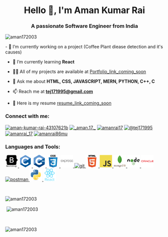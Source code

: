 <h1 align="center">Hello 👋, I'm Aman Kumar Rai</h1>
<h3 align="center">A passionate Software Engineer from India</h3>

<p align="left"> <img src="https://komarev.com/ghpvc/?username=aman172003&label=Profile%20views&color=0e75b6&style=flat" alt="aman172003" /> </p>
<div class="d-flex justify-content-center align-items-center">
  - 🔭 I’m currently working on a project (Coffee Plant diease detection and it's causes)

- 🌱 I’m currently learning **React**

- 👨‍💻 All of my projects are available at [Portfolio_link_coming_soon](Portfolio_link_coming_soon)

- 💬 Ask me about **HTML, CSS, JAVASCRIPT, MERN, PYTHON, C++, C**

- 📫 Reach me at **tej171995@gmail.com**

- 📄 Here is my resume [resume_link_coming_soon](resume_link_coming_soon)

<h3 align="left">Connect with me:</h3>
<p align="left">
<a href="https://linkedin.com/in/aman-kumar-rai-43107621b" target="blank"><img align="center" src="https://raw.githubusercontent.com/rahuldkjain/github-profile-readme-generator/master/src/images/icons/Social/linked-in-alt.svg" alt="aman-kumar-rai-43107621b" height="30" width="40" /></a>
<a href="https://instagram.com/_aman.17._" target="blank"><img align="center" src="https://raw.githubusercontent.com/rahuldkjain/github-profile-readme-generator/master/src/images/icons/Social/instagram.svg" alt="_aman.17._" height="30" width="40" /></a>
<a href="https://www.codechef.com/users/amanrai17" target="blank"><img align="center" src="https://cdn.jsdelivr.net/npm/simple-icons@3.1.0/icons/codechef.svg" alt="amanrai17" height="30" width="40" /></a>
<a href="https://www.hackerrank.com/@tej171995" target="blank"><img align="center" src="https://raw.githubusercontent.com/rahuldkjain/github-profile-readme-generator/master/src/images/icons/Social/hackerrank.svg" alt="@tej171995" height="30" width="40" /></a>
<a href="https://www.leetcode.com/amanrai_17" target="blank"><img align="center" src="https://raw.githubusercontent.com/rahuldkjain/github-profile-readme-generator/master/src/images/icons/Social/leet-code.svg" alt="amanrai_17" height="30" width="40" /></a>
<a href="https://auth.geeksforgeeks.org/user/amanrai86mu" target="blank"><img align="center" src="https://raw.githubusercontent.com/rahuldkjain/github-profile-readme-generator/master/src/images/icons/Social/geeks-for-geeks.svg" alt="amanrai86mu" height="30" width="40" /></a>
</p>

<h3 align="left">Languages and Tools:</h3>
<p align="left"> <a href="https://getbootstrap.com" target="_blank" rel="noreferrer"> <img src="https://raw.githubusercontent.com/devicons/devicon/master/icons/bootstrap/bootstrap-plain-wordmark.svg" alt="bootstrap" width="40" height="40"/> </a> <a href="https://www.cprogramming.com/" target="_blank" rel="noreferrer"> <img src="https://raw.githubusercontent.com/devicons/devicon/master/icons/c/c-original.svg" alt="c" width="40" height="40"/> </a> <a href="https://www.w3schools.com/cpp/" target="_blank" rel="noreferrer"> <img src="https://raw.githubusercontent.com/devicons/devicon/master/icons/cplusplus/cplusplus-original.svg" alt="cplusplus" width="40" height="40"/> </a> <a href="https://www.w3schools.com/css/" target="_blank" rel="noreferrer"> <img src="https://raw.githubusercontent.com/devicons/devicon/master/icons/css3/css3-original-wordmark.svg" alt="css3" width="40" height="40"/> </a> <a href="https://expressjs.com" target="_blank" rel="noreferrer"> <img src="https://raw.githubusercontent.com/devicons/devicon/master/icons/express/express-original-wordmark.svg" alt="express" width="40" height="40"/> </a> <a href="https://git-scm.com/" target="_blank" rel="noreferrer"> <img src="https://www.vectorlogo.zone/logos/git-scm/git-scm-icon.svg" alt="git" width="40" height="40"/> </a> <a href="https://www.w3.org/html/" target="_blank" rel="noreferrer"> <img src="https://raw.githubusercontent.com/devicons/devicon/master/icons/html5/html5-original-wordmark.svg" alt="html5" width="40" height="40"/> </a> <a href="https://developer.mozilla.org/en-US/docs/Web/JavaScript" target="_blank" rel="noreferrer"> <img src="https://raw.githubusercontent.com/devicons/devicon/master/icons/javascript/javascript-original.svg" alt="javascript" width="40" height="40"/> </a> <a href="https://www.mongodb.com/" target="_blank" rel="noreferrer"> <img src="https://raw.githubusercontent.com/devicons/devicon/master/icons/mongodb/mongodb-original-wordmark.svg" alt="mongodb" width="40" height="40"/> </a> <a href="https://nodejs.org" target="_blank" rel="noreferrer"> <img src="https://raw.githubusercontent.com/devicons/devicon/master/icons/nodejs/nodejs-original-wordmark.svg" alt="nodejs" width="40" height="40"/> </a> <a href="https://www.oracle.com/" target="_blank" rel="noreferrer"> <img src="https://raw.githubusercontent.com/devicons/devicon/master/icons/oracle/oracle-original.svg" alt="oracle" width="40" height="40"/> </a> <a href="https://postman.com" target="_blank" rel="noreferrer"> <img src="https://www.vectorlogo.zone/logos/getpostman/getpostman-icon.svg" alt="postman" width="40" height="40"/> </a> <a href="https://www.python.org" target="_blank" rel="noreferrer"> <img src="https://raw.githubusercontent.com/devicons/devicon/master/icons/python/python-original.svg" alt="python" width="40" height="40"/> </a> <a href="https://reactjs.org/" target="_blank" rel="noreferrer"> <img src="https://raw.githubusercontent.com/devicons/devicon/master/icons/react/react-original-wordmark.svg" alt="react" width="40" height="40"/> </a> </p>
</div>

</br>
<p><img align="left" src="https://github-readme-stats.vercel.app/api/top-langs?username=aman172003&show_icons=true&locale=en&layout=compact" alt="aman172003" /></p>
</br>

<p>&nbsp;<img align="center" src="https://github-readme-stats.vercel.app/api?username=aman172003&show_icons=true&locale=en" alt="aman172003" /></p>
</br>
<p><img align="center" src="https://github-readme-streak-stats.herokuapp.com/?user=aman172003&" alt="aman172003" /></p>
</br>
